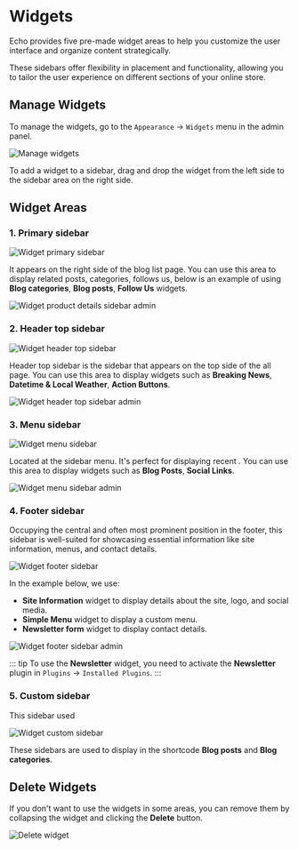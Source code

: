 # Widgets

Echo provides five pre-made widget areas to help you customize the user interface and organize content strategically.

These sidebars offer flexibility in placement and functionality, allowing you to tailor the user experience on different
sections of your online store.

## Manage Widgets

To manage the widgets, go to the `Appearance` -> `Widgets` menu in the admin panel.

![Manage widgets](./images/widget-manage-widgets.png)

To add a widget to a sidebar, drag and drop the widget from the left side to the sidebar area on the right side.

## Widget Areas

### 1. Primary sidebar

![Widget primary sidebar](./images/widget-primary-sidebar.png)

It appears on the right side of the blog list page. You can use this area to display related posts, categories,
follows us, below is an example of using **Blog categories**, **Blog posts**, **Follow Us** widgets.

![Widget product details sidebar admin](./images/widget-primary-sidebar-admin.png)

### 2. Header top sidebar

![Widget header top sidebar](./images/widget-header-top-sidebar.png)

Header top sidebar is the sidebar that appears on the top side of the all page. You can use this area to display widgets
such as **Breaking News**, **Datetime & Local Weather**, **Action Buttons**.

![Widget header top sidebar admin](./images/widget-header-top-sidebar-admin.png)

### 3. Menu sidebar

![Widget menu sidebar](./images/widget-menu-sidebar.png)

Located at the sidebar menu. It's perfect for displaying recent . You can use this area to display widgets
such as **Blog Posts**, **Social Links**.

![Widget menu sidebar admin](./images/widget-menu-sidebar-admin.png)

### 4. Footer sidebar

Occupying the central and often most prominent position in the footer, this sidebar is well-suited for showcasing
essential information like site information, menus, and contact details.

![Widget footer sidebar](./images/widget-footer-sidebar.png)

In the example below, we use:

* **Site Information** widget to display details about the site, logo, and social media.
* **Simple Menu** widget to display a custom menu.
* **Newsletter form** widget to display contact details.

![Widget footer sidebar admin](./images/widget-footer-sidebar-admin.png)

::: tip
To use the **Newsletter** widget, you need to activate the **Newsletter** plugin in `Plugins` -> `Installed Plugins`.
:::

### 5. Custom sidebar

This sidebar used 

![Widget custom sidebar](./images/widget-custom-sidebar.png)

These sidebars are used to display in the shortcode **Blog posts** and **Blog categories**.

## Delete Widgets

If you don't want to use the widgets in some areas, you can remove them by collapsing the widget and clicking the
**Delete** button.

![Delete widget](./images/widget-delete-widget.png)